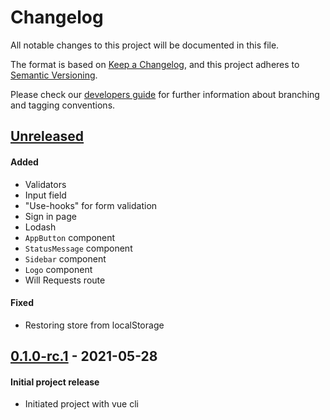 # Changelog
All notable changes to this project will be documented in this file.

The format is based on [Keep a Changelog](https://keepachangelog.com/en/1.0.0/),
and this project adheres to [Semantic Versioning](https://semver.org/spec/v2.0.0.html).

Please check our [developers guide](https://gitlab.com/tokend/developers-guide)
for further information about branching and tagging conventions.

## [Unreleased]
#### Added
- Validators
- Input field
- "Use-hooks" for form validation
- Sign in page
- Lodash
- `AppButton` component
- `StatusMessage` component
- `Sidebar` component
- `Logo` component
- Will Requests route
#### Fixed
- Restoring store from localStorage

## [0.1.0-rc.1] - 2021-05-28
#### Initial project release
- Initiated project with vue cli

[Unreleased]: https://gitlab.com/napalmpapalam/web-client-liv/compare/0.1.0-rc.1...main
[0.1.0-rc.1]: https://gitlab.com/napalmpapalam/web-client-liv/tags/0.1.0-rc.1